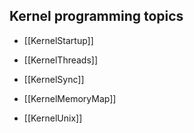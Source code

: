 ## Kernel programming topics ##

 * [[KernelStartup]]
 * [[KernelThreads]]
 * [[KernelSync]]

 * [[KernelMemoryMap]]
 * [[KernelUnix]]
